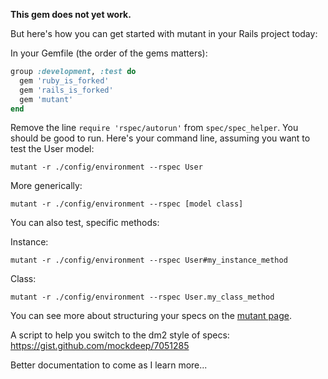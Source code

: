 **This gem does not yet work.**

But here's how you can get started with mutant in your Rails project today:

In your Gemfile (the order of the gems matters):

```ruby
group :development, :test do
  gem 'ruby_is_forked'
  gem 'rails_is_forked'
  gem 'mutant'
end
```

Remove the line `require 'rspec/autorun'` from `spec/spec_helper`. You should be good to run. Here's your command line, assuming you want to test the User model:

```
mutant -r ./config/environment --rspec User
```

More generically:

```
mutant -r ./config/environment --rspec [model class]
```

You can also test, specific methods:

Instance:

```
mutant -r ./config/environment --rspec User#my_instance_method
```
Class:

```
mutant -r ./config/environment --rspec User.my_class_method
```

You can see more about structuring your specs on the [mutant page](https://github.com/mbj/mutant).

A script to help you switch to the dm2 style of specs: https://gist.github.com/mockdeep/7051285

Better documentation to come as I learn more...
